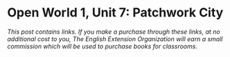 # Open World 1, Unit 7: Patchwork City
*This post contains links. If you make a purchase through these links, at no additional cost to you, The English Extension Organization will earn a small commission which will be used to purchase books for classrooms.* 
<!--stackedit_data:
eyJoaXN0b3J5IjpbLTExNDY5OTYyMl19
-->